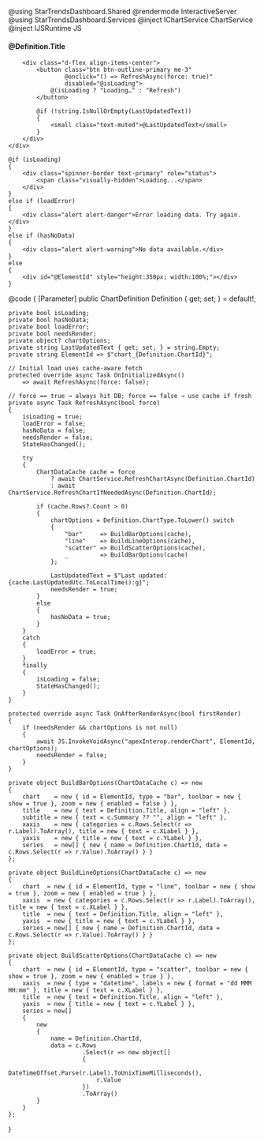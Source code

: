 @using StarTrendsDashboard.Shared
@rendermode InteractiveServer
@using StarTrendsDashboard.Services
@inject IChartService ChartService
@inject IJSRuntime JS

<div class="mb-5">
    <div class="d-flex justify-content-between align-items-center mb-2">
        <h4 class="m-0">@Definition.Title</h4>

        <div class="d-flex align-items-center">
            <button class="btn btn-outline-primary me-3"
                    @onclick="() => RefreshAsync(force: true)"
                    disabled="@isLoading">
                @(isLoading ? "Loading…" : "Refresh")
            </button>

            @if (!string.IsNullOrEmpty(LastUpdatedText))
            {
                <small class="text-muted">@LastUpdatedText</small>
            }
        </div>
    </div>

    @if (isLoading)
    {
        <div class="spinner-border text-primary" role="status">
            <span class="visually-hidden">Loading...</span>
        </div>
    }
    else if (loadError)
    {
        <div class="alert alert-danger">Error loading data. Try again.</div>
    }
    else if (hasNoData)
    {
        <div class="alert alert-warning">No data available.</div>
    }
    else
    {
        <div id="@ElementId" style="height:350px; width:100%;"></div>
    }
</div>

@code {
    [Parameter] public ChartDefinition Definition { get; set; } = default!;

    private bool isLoading;
    private bool hasNoData;
    private bool loadError;
    private bool needsRender;
    private object? chartOptions;
    private string LastUpdatedText { get; set; } = string.Empty;
    private string ElementId => $"chart_{Definition.ChartId}";

    // Initial load uses cache-aware fetch
    protected override async Task OnInitializedAsync()
        => await RefreshAsync(force: false);

    // force == true → always hit DB; force == false → use cache if fresh
    private async Task RefreshAsync(bool force)
    {
        isLoading = true;
        loadError = false;
        hasNoData = false;
        needsRender = false;
        StateHasChanged();

        try
        {
            ChartDataCache cache = force
                ? await ChartService.RefreshChartAsync(Definition.ChartId)
                : await ChartService.RefreshChartIfNeededAsync(Definition.ChartId);

            if (cache.Rows?.Count > 0)
            {
                chartOptions = Definition.ChartType.ToLower() switch
                {
                    "bar"     => BuildBarOptions(cache),
                    "line"    => BuildLineOptions(cache),
                    "scatter" => BuildScatterOptions(cache),
                    _         => BuildBarOptions(cache)
                };

                LastUpdatedText = $"Last updated: {cache.LastUpdatedUtc.ToLocalTime():g}";
                needsRender = true;
            }
            else
            {
                hasNoData = true;
            }
        }
        catch
        {
            loadError = true;
        }
        finally
        {
            isLoading = false;
            StateHasChanged();
        }
    }

    protected override async Task OnAfterRenderAsync(bool firstRender)
    {
        if (needsRender && chartOptions is not null)
        {
            await JS.InvokeVoidAsync("apexInterop.renderChart", ElementId, chartOptions);
            needsRender = false;
        }
    }

    private object BuildBarOptions(ChartDataCache c) => new
    {
        chart    = new { id = ElementId, type = "bar", toolbar = new { show = true }, zoom = new { enabled = false } },
        title    = new { text = Definition.Title, align = "left" },
        subtitle = new { text = c.Summary ?? "", align = "left" },
        xaxis    = new { categories = c.Rows.Select(r => r.Label).ToArray(), title = new { text = c.XLabel } },
        yaxis    = new { title = new { text = c.YLabel } },
        series   = new[] { new { name = Definition.ChartId, data = c.Rows.Select(r => r.Value).ToArray() } }
    };

    private object BuildLineOptions(ChartDataCache c) => new
    {
        chart  = new { id = ElementId, type = "line", toolbar = new { show = true }, zoom = new { enabled = true } },
        xaxis  = new { categories = c.Rows.Select(r => r.Label).ToArray(), title = new { text = c.XLabel } },
        title  = new { text = Definition.Title, align = "left" },
        yaxis  = new { title = new { text = c.YLabel } },
        series = new[] { new { name = Definition.ChartId, data = c.Rows.Select(r => r.Value).ToArray() } }
    };

    private object BuildScatterOptions(ChartDataCache c) => new
    {
        chart  = new { id = ElementId, type = "scatter", toolbar = new { show = true }, zoom = new { enabled = true } },
        xaxis  = new { type = "datetime", labels = new { format = "dd MMM HH:mm" }, title = new { text = c.XLabel } },
        title  = new { text = Definition.Title, align = "left" },
        yaxis  = new { title = new { text = c.YLabel } },
        series = new[]
        {
            new
            {
                name = Definition.ChartId,
                data = c.Rows
                         .Select(r => new object[]
                         {
                             DateTimeOffset.Parse(r.Label).ToUnixTimeMilliseconds(),
                             r.Value
                         })
                         .ToArray()
            }
        }
    };
}
